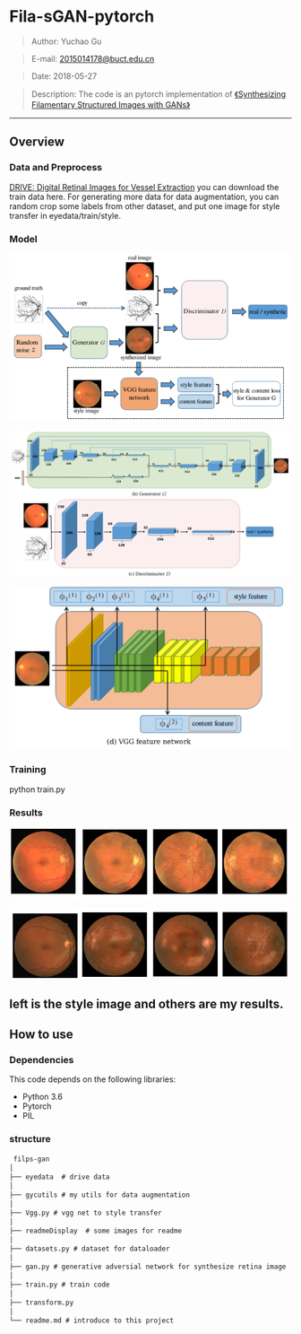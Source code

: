 # Fila-sGAN-pytorch


> Author: Yuchao Gu

> E-mail: 2015014178@buct.edu.cn

> Date: 2018-05-27

>Description: The code is an pytorch implementation of [《Synthesizing Filamentary Structured Images with GANs》](https://arxiv.org/abs/1706.02185)

---

## Overview

### Data and Preprocess

[DRIVE: Digital Retinal Images for Vessel Extraction](http://www.isi.uu.nl/Research/Databases/DRIVE/) you can download the train data here. For generating more data for data augmentation, you can random crop some labels from other dataset, and put one image for style transfer in eyedata/train/style. 

### Model

![](./readmeDisplay/1.PNG)

![](./readmeDisplay/2.PNG)

![](./readmeDisplay/3.PNG)

### Training

python train.py

### Results

![](./readmeDisplay/5.PNG)

![](./readmeDisplay/6.PNG)

left is the style image and others are  my results.
---

## How to use

### Dependencies

This code depends on the following libraries:

* Python 3.6
* Pytorch
* PIL

### structure
```
 filps-gan
│
├── eyedata  # drive data
│ 
├── gycutils # my utils for data augmentation
│ 
├── Vgg.py # vgg net to style transfer
│ 
├── readmeDisplay  # some images for readme
│ 
├── datasets.py # dataset for dataloader
│ 
├── gan.py # generative adversial network for synthesize retina image
│ 
├── train.py # train code
│
├── transform.py 
│
└── readme.md # introduce to this project
```


